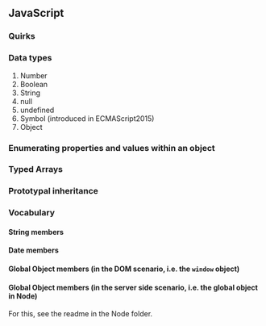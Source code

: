 ## JavaScript

### Quirks

### Data types
1. Number
2. Boolean
3. String
4. null
5. undefined
6. Symbol (introduced in ECMAScript2015)
7. Object

### Enumerating properties and values within an object

### Typed Arrays

### Prototypal inheritance

### Vocabulary

#### String members

#### Date members

#### Global Object members (in the DOM scenario, i.e. the `window` object)

#### Global Object members (in the server side scenario, i.e. the global object in Node)
For this, see the readme in the Node folder.

